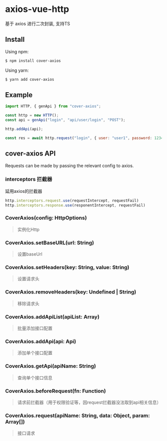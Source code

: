 # axios-vue-http

基于 axios 进行二次封装, 支持TS

## Install

Using npm:

```bash
$ npm install cover-axios
```

Using yarn:

```bash
$ yarn add cover-axios
```

## Example

```js
import HTTP, { genApi } from "cover-axios";

const http = new HTTP();
const api = genApi("login", "api/user/login", "POST");

http.addApi(api);

const res = await http.request("login", { user: "user1", password: 123456 });
```
## cover-axios API

Requests can be made by passing the relevant config to axios.  

### interceptors 拦截器

延用axios的拦截器  

```js
http.interceptors.request.use(requestIntercept, requestFail)
http.interceptors.response.use(responentIntercept, requestFail)
```

### CoverAxios(config: HttpOptions)
> 实例化Http
### CoverAxios.setBaseURL(url: String)
> 设置baseUrl
### CoverAxios.setHeaders(key: String, value: String)
> 设置请求头
### CoverAxios.removeHeaders(key: Undefined | String)
> 移除请求头
### CoverAxios.addApiList(apiList: Array<Api>)
> 批量添加接口配置
### CoverAxios.addApi(api: Api)
> 添加单个接口配置
### CoverAxios.getApi(apiName: String)
> 查询单个接口信息
### CoverAxios.beforeRequest(fn: Function)
> 请求前拦截器（用于权限验证等，因request拦截器没法取到api相关信息）
### CoverAxios.request(apiName: String, data: Object, param: Array[])
> 接口请求